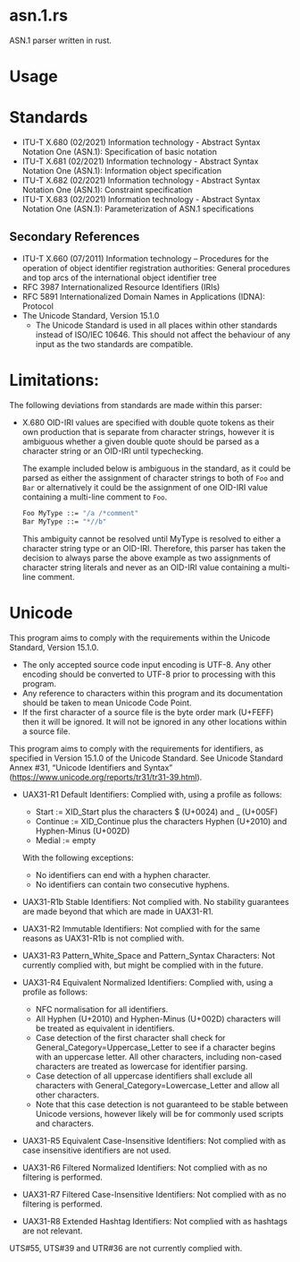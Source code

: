 # asn.1.rs

ASN.1 parser written in rust.

# Usage


# Standards
- ITU-T X.680 (02/2021) Information technology - Abstract Syntax Notation One (ASN.1): Specification of basic notation
- ITU-T X.681 (02/2021) Information technology - Abstract Syntax Notation One (ASN.1): Information object
specification
- ITU-T X.682 (02/2021) Information technology - Abstract Syntax Notation One (ASN.1): Constraint specification
- ITU-T X.683 (02/2021) Information technology - Abstract Syntax Notation One (ASN.1): Parameterization of ASN.1 specifications

## Secondary References
- ITU-T X.660 (07/2011) Information technology – Procedures for the operation of object identifier registration authorities: General procedures and top arcs of the international object identifier tree
- RFC 3987 Internationalized Resource Identifiers (IRIs)
- RFC 5891 Internationalized Domain Names in Applications (IDNA): Protocol
- The Unicode Standard, Version 15.1.0
    - The Unicode Standard is used in all places within other standards instead of ISO/IEC 10646.  This should not affect the behaviour of any input as the two standards are compatible.

# Limitations:
The following deviations from standards are made within this parser:
- X.680 OID-IRI values are specified with double quote tokens as their own production that is separate from character strings, however it is ambiguous whether a given double quote should be parsed as a character string or an OID-IRI until typechecking.

    The example included below is ambiguous in the standard, as it could be parsed as either the assignment of character strings to both of `Foo` and `Bar` or alternatively it could be the assignment of one OID-IRI value containing a multi-line comment to `Foo`.
    ```asn1
    Foo MyType ::= "/a /*comment"
    Bar MyType ::= "*//b"
    ```
    This ambiguity cannot be resolved until MyType is resolved to either a character string type or an OID-IRI.
    Therefore, this parser has taken the decision to always parse the above example as two assignments of character string literals and never as an OID-IRI value containing a multi-line comment.

# Unicode
This program aims to comply with the requirements within the Unicode Standard, Version 15.1.0.
- The only accepted source code input encoding is UTF-8.  Any other encoding should be converted to UTF-8 prior to processing with this program.
- Any reference to characters within this program and its documentation should be taken to mean Unicode Code Point.
- If the first character of a source file is the byte order mark (U+FEFF) then it will be ignored.  It will not be ignored in any other locations within a source file.

This program aims to comply with the requirements for identifiers, as specified in Version 15.1.0 of the Unicode Standard. See Unicode Standard Annex #31, “Unicode Identifiers and Syntax” (https://www.unicode.org/reports/tr31/tr31-39.html).
- UAX31-R1 Default Identifiers:  Complied with, using a profile as follows:
    - Start := XID_Start plus the characters $ (U+0024) and _ (U+005F)
    - Continue := XID_Continue plus the characters Hyphen (U+2010) and Hyphen-Minus (U+002D)
    - Medial := empty

    With the following exceptions:
    - No identifiers can end with a hyphen character.
    - No identifiers can contain two consecutive hyphens.
- UAX31-R1b Stable Identifiers:  Not complied with.  No stability guarantees are made beyond that which are made in UAX31-R1.
- UAX31-R2 Immutable Identifiers: Not complied with for the same reasons as UAX31-R1b is not complied with.
- UAX31-R3 Pattern_White_Space and Pattern_Syntax Characters: Not currently complied with, but might be complied with in the future.
- UAX31-R4 Equivalent Normalized Identifiers: Complied with, using a profile as follows:
    - NFC normalisation for all identifiers.
    - All Hyphen (U+2010) and Hyphen-Minus (U+002D) characters will be treated as equivalent in identifiers.
    - Case detection of the first character shall check for General_Category=Uppercase_Letter to see if a character begins with an uppercase letter.  All other characters, including non-cased characters are treated as lowercase for identifier parsing.
    - Case detection of all uppercase identifiers shall exclude all characters with General_Category=Lowercase_Letter and allow all other characters.
    - Note that this case detection is not guaranteed to be stable between Unicode versions, however likely will be for commonly used scripts and characters.
- UAX31-R5 Equivalent Case-Insensitive Identifiers: Not complied with as case insensitive identifiers are not used.
- UAX31-R6 Filtered Normalized Identifiers: Not complied with as no filtering is performed.
- UAX31-R7 Filtered Case-Insensitive Identifiers: Not complied with as no filtering is performed.
- UAX31-R8 Extended Hashtag Identifiers: Not complied with as hashtags are not relevant.

UTS#55, UTS#39 and UTR#36 are not currently complied with.
